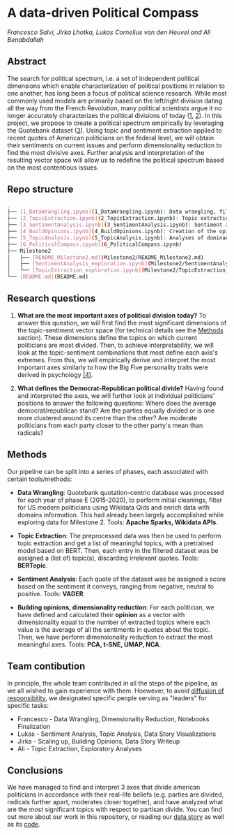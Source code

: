 # A data-driven Political Compass

*Francesco Salvi, Jirka Lhotka, Lukas Cornelius van den Heuvel and Ali Benabdallah*

## Abstract

The search for political spectrum, i.e. a set of independent political dimensions which enable characterization of political positions in relation to one another, has long been a focus of political science research. While most commonly used models are primarily based on the left/right division dating all the way from the French Revolution, many political scientists argue it no longer accurately characterizes the political divisions of today ([1](https://www.perlego.com/book/532600/beyond-liberal-and-conservative-reassessing-the-political-spectrum-pdf), [2](https://ideas.repec.org/p/osf/socarx/tr8g5.html)). In this project, we propose to create a political spectrum empirically by leveraging the Quotebank dataset ([3](https://dl.acm.org/doi/10.1145/3437963.3441760)). Using topic and sentiment extraction applied to recent quotes of American politicians on the federal level, we will obtain their sentiments on current issues and perform dimensionality reduction to find the most divisive axes. Further analysis and interpretation of the resulting vector space will allow us to redefine the political spectrum based on the most contentious issues.  

## Repo structure

```bash
.
├── [1_DataWrangling.ipynb](1_DataWrangling.ipynb): Data wrangling, filtering and data enrichment.
├── [2_TopicExtraction.ipynb](2_TopicExtraction.ipynb): Topic extraction and prediction.
├── [3_SentimentAnalysis.ipynb](3_SentimentAnalysis.ipynb): Sentiment analysis.
├── [4_BuildOpinions.ipynb](4_BuildOpinions.ipynb): Creation of the opinions matrix.
├── [5_TopicAnalysis.ipynb](5_TopicAnalysis.ipynb): Analyses of dominant and most divisive topics.
├── [6_PoliticalCompass.ipynb](6_PoliticalCompass.ipynb)
├── Milestone2
│   ├── [README_Milestone2.md](Milestone2/README_Milestone2.md)
│   ├── [SentimentAnalysis_exploration.ipynb](Milestone2/SentimentAnalysis_exploration.ipynb)
│   └── [TopicExtraction_exploration.ipynb](Milestone2/TopicExtraction_exploration.ipynb)
└── [README.md](README.md)
```

## Research questions

1. **What are the most important axes of political division today?**
To answer this question, we will first find the most significant dimensions of the topic-sentiment vector space (for technical details see the [Methods](#Methods) section). These dimensions define the topics on which current politicians are most divided. Then, to achieve interpretability, we will look at the topic-sentiment combinations that most define each axis's extremes. From this, we will empirically derive and interpret the most important axes similarly to how the Big Five personality traits were derived in psychology [(4)](https://dl.acm.org/doi/10.1145/3437963.3441760).

2. **What defines the Democrat-Republican political divide?**
Having found and interpreted the axes, we will further look at individual politicians' positions to answer the following questions: Where does the average democrat/republican stand? Are the parties equally divided or is one more clustered around its centre than the other? Are moderate politicians from each party closer to the other party's mean than radicals?

## Methods
Our pipeline can be split into a series of phases, each associated with certain tools/methods:

- **Data Wrangling**: Quotebank quotation-centric database was processed for each year of phase E (2015-2020), to perform initial cleanings, filter for US modern politicians using Wikidata Qids and enrich data with domains information. This had already been largely accomplished while exploring data for Milestone 2. Tools: **Apache Sparks, Wikidata APIs**.

- **Topic Extraction**: The preprocessed data was then be used to perform topic extraction and get a list of meaningful topics, with a pretrained model based on BERT. Then, each entry in the filtered dataset was be assigned a (list of) topic(s), discarding irrelevant quotes. Tools: **BERTopic**.

- **Sentiment Analysis**: Each quote of the dataset was be assigned a score based on the sentiment it conveys, ranging from negative, neutral to positive. Tools: **VADER**.

- **Building opinions, dimensionality reduction**: For each politician, we have defined and calculated their **opinion** as a vector with dimensionality equal to the number of extracted topics where each value is the average of all the sentiments in quotes about the topic. Then, we have perform dimensionality reduction to extract the most meaningful axes. Tools: **PCA, t-SNE, UMAP, NCA**.

## Team contibution
In principle, the whole team contributed in all the steps of the pipeline, as we all wished to gain experience with them. Hoewever, to avoid [diffusion of responsibility](https://en.wikipedia.org/wiki/Diffusion_of_responsibility), we designated specific people serving as "leaders" for specific tasks:
- Francesco - Data Wrangling, Dimensionality Reduction, Notebooks Finalization
- Lukas - Sentiment Analysis, Topic Analysis, Data Story Visualizations
- Jirka - Scaling up, Building Opinions, Data Story Writeup
- Ali - Topic Extraction, Exploratory Analyses


## Conclusions
We have managed to find and interpret 3 axes that divide american politicians in accordance with their real-life beliefs (e.g. parties are divided, radicals further apart, moderates closer together), and have analyzed what are the most significant topics with respect to partisan divide. You can find out more about our work in this repository, or reading our [data story](https://the-political-compass.github.io/data-driven-political-compass/) as well as its [code](https://github.com/the-political-compass/data-driven-political-compass).
